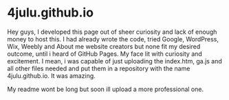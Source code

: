 # 4julu.github.io
Hey guys,
I developed this page out of sheer curiosity and lack of enough money to host this.
I had already wrote the code, tried Google, WordPress, Wix, Weebly and About me website creators but none fit my desired outcome, 
until i heard of GitHub Pages. My face lit with curiosity and excitement. I mean, i was capable of just uploading the index.htm, ga.js and all other files needed and 
put them in a repository with the name 4julu.github.io. It was amazing.

My readme wont be long but soon ill upload a more professional one.
